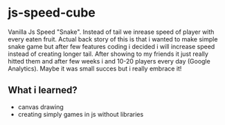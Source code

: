 # js-speed-cube
Vanilla Js Speed "Snake". Instead of tail we inrease speed of player with every eaten fruit.
Actual back story of this is that i wanted to make simple snake game but after few features coding i decided i will increase speed instead of creating longer tail.
After showing to my friends it just really hitted them and after few weeks i and 10-20 players every day (Google Analytics). Maybe it was small succes but i really embrace it!

## What i learned?
* canvas drawing
* creating simply games in js without libraries
